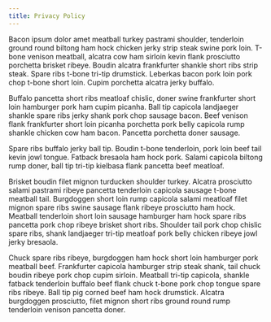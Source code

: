 ```yaml
---
title: Privacy Policy
---
```


Bacon ipsum dolor amet meatball turkey pastrami shoulder, tenderloin ground round biltong ham hock chicken jerky strip steak swine pork loin. T-bone venison meatball, alcatra cow ham sirloin kevin flank prosciutto porchetta brisket ribeye. Boudin alcatra frankfurter shankle short ribs strip steak. Spare ribs t-bone tri-tip drumstick. Leberkas bacon pork loin pork chop t-bone short loin. Cupim porchetta alcatra jerky buffalo.

Buffalo pancetta short ribs meatloaf chislic, doner swine frankfurter short loin hamburger pork ham cupim picanha. Ball tip capicola landjaeger shankle spare ribs jerky shank pork chop sausage bacon. Beef venison flank frankfurter short loin picanha porchetta pork belly capicola rump shankle chicken cow ham bacon. Pancetta porchetta doner sausage.

Spare ribs buffalo jerky ball tip. Boudin t-bone tenderloin, pork loin beef tail kevin jowl tongue. Fatback bresaola ham hock pork. Salami capicola biltong rump doner, ball tip tri-tip kielbasa flank pancetta beef meatloaf.

Brisket boudin filet mignon turducken shoulder turkey. Alcatra prosciutto salami pastrami ribeye pancetta tenderloin capicola sausage t-bone meatball tail. Burgdoggen short loin rump capicola salami meatloaf filet mignon spare ribs swine sausage flank ribeye prosciutto ham hock. Meatball tenderloin short loin sausage hamburger ham hock spare ribs pancetta pork chop ribeye brisket short ribs. Shoulder tail pork chop chislic spare ribs, shank landjaeger tri-tip meatloaf pork belly chicken ribeye jowl jerky bresaola.

Chuck spare ribs ribeye, burgdoggen ham hock short loin hamburger pork meatball beef. Frankfurter capicola hamburger strip steak shank, tail chuck boudin ribeye pork chop cupim sirloin. Meatball tri-tip capicola, shankle fatback tenderloin buffalo beef flank chuck t-bone pork chop tongue spare ribs ribeye. Ball tip pig corned beef ham hock drumstick. Alcatra burgdoggen prosciutto, filet mignon short ribs ground round rump tenderloin venison pancetta doner.